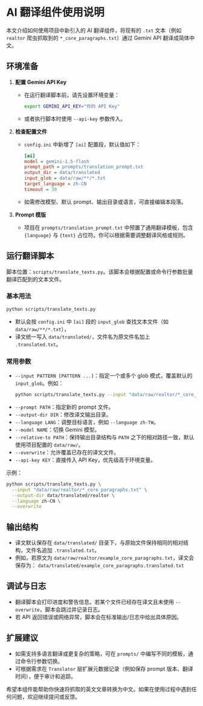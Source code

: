 # AI 翻译组件使用说明

本文介绍如何使用项目中新引入的 AI 翻译组件，将现有的 `.txt` 文本（例如 `realtor` 爬虫抓取到的 `*_core_paragraphs.txt`）通过 Gemini API 翻译成简体中文。

## 环境准备

1. **配置 Gemini API Key**
   - 在运行翻译脚本前，请先设置环境变量：
     ```bash
     export GEMINI_API_KEY="你的 API Key"
     ```
   - 或者执行脚本时使用 `--api-key` 参数传入。

2. **检查配置文件**
   - `config.ini` 中新增了 `[ai]` 配置段，默认值如下：
     ```ini
     [ai]
     model = gemini-1.5-flash
     prompt_path = prompts/translation_prompt.txt
     output_dir = data/translated
     input_glob = data/raw/**/*.txt
     target_language = zh-CN
     timeout = 30
     ```
   - 如需修改模型、默认 prompt、输出目录或语言，可直接编辑本段落。

3. **Prompt 模版**
   - 项目在 `prompts/translation_prompt.txt` 中预置了通用翻译模板，包含 `{language}` 与 `{text}` 占位符。你可以根据需要调整翻译风格或规则。

## 运行翻译脚本

脚本位置：`scripts/translate_texts.py`。该脚本会根据配置或命令行参数批量翻译匹配到的文本文件。

### 基本用法

```bash
python scripts/translate_texts.py
```

- 默认会按 `config.ini` 中 `[ai]` 段的 `input_glob` 查找文本文件（如 `data/raw/**/*.txt`），
- 译文统一写入 `data/translated/`，文件名为原文件名加上 `.translated.txt`。

### 常用参数

- `--input PATTERN [PATTERN ...]`：指定一个或多个 glob 模式，覆盖默认的 `input_glob`。例如：
  ```bash
  python scripts/translate_texts.py --input "data/raw/realtor/*_core_paragraphs.txt"
  ```
- `--prompt PATH`：指定新的 prompt 文件。
- `--output-dir DIR`：修改译文输出目录。
- `--language LANG`：调整目标语言，例如 `--language zh-TW`。
- `--model NAME`：切换 Gemini 模型。
- `--relative-to PATH`：保持输出目录结构与 `PATH` 之下的相对路径一致，默认使用项目配置的 `data/raw/`。
- `--overwrite`：允许覆盖已存在的译文文件。
- `--api-key KEY`：直接传入 API Key，优先级高于环境变量。

示例：
```bash
python scripts/translate_texts.py \
  --input "data/raw/realtor/*_core_paragraphs.txt" \
  --output-dir data/translated/realtor \
  --language zh-CN \
  --overwrite
```

## 输出结构

- 译文默认保存在 `data/translated/` 目录下，与原始文件保持相同的相对结构，文件名追加 `.translated.txt`。
- 例如，若原文为 `data/raw/realtor/example_core_paragraphs.txt`，译文会保存为：
  `data/translated/example_core_paragraphs.translated.txt`

## 调试与日志

- 翻译脚本会打印进度和警告信息。若某个文件已经存在译文且未使用 `--overwrite`，脚本会跳过并记录日志。
- 若 API 返回错误或网络异常，脚本会在标准输出/日志中给出具体原因。

## 扩展建议

- 如需支持多语言翻译或更复杂的策略，可在 `prompts/` 中编写不同的模板，通过命令行参数切换。
- 可根据需求在 `Translator` 层扩展元数据记录（例如保存 prompt 版本、翻译时间），便于审计和追踪。

希望本组件能帮助你快速将抓取的英文文章转换为中文。如果在使用过程中遇到任何问题，欢迎继续提问或反馈。
